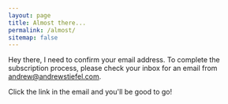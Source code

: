 ```yaml
---
layout: page
title: Almost there...
permalink: /almost/
sitemap: false
---
```


Hey there, I need to confirm your email address. To complete the subscription process, please check your inbox for an email from andrew@andrewstiefel.com.

Click the link in the email and you'll be good to go! 
